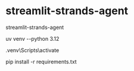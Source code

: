 # streamlit-strands-agent
streamlit-strands-agent



uv venv --python 3.12

.venv\Scripts\activate

pip install -r requirements.txt